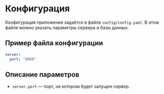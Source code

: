 # Конфигурация

Конфигурация приложения задаётся в файле `config/config.yaml`. В этом файле можно указать параметры сервера и базы данных.

## Пример файла конфигурации

```yaml
server:
  port: "8080"
```

## Описание параметров

- `server.port` — порт, на котором будет запущен сервер.
